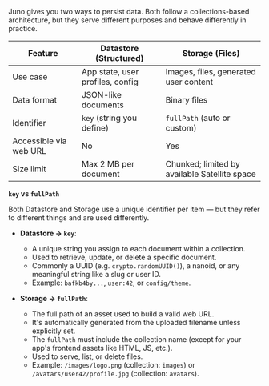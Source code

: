 Juno gives you two ways to persist data. Both follow a collections-based architecture, but they serve different purposes and behave differently in practice.

| Feature                | **Datastore** (Structured)       | **Storage** (Files)                           |
| ---------------------- | -------------------------------- | --------------------------------------------- |
| Use case               | App state, user profiles, config | Images, files, generated user content         |
| Data format            | JSON-like documents              | Binary files                                  |
| Identifier             | `key` (string you define)        | `fullPath` (auto or custom)                   |
| Accessible via web URL | No                               | Yes                                           |
| Size limit             | Max 2 MB per document            | Chunked; limited by available Satellite space |

**`key` vs `fullPath`**

Both Datastore and Storage use a unique identifier per item — but they refer to different things and are used differently.

- **Datastore → `key`**:
  - A unique string you assign to each document within a collection.
  - Used to retrieve, update, or delete a specific document.
  - Commonly a UUID (e.g. `crypto.randomUUID()`), a nanoid, or any meaningful string like a slug or user ID.
  - Example: `bafkb4by...`, `user:42`, or `config/theme`.

- **Storage → `fullPath`**:
  - The full path of an asset used to build a valid web URL.
  - It's automatically generated from the uploaded filename unless explicitly set.
  - The `fullPath` must include the collection name (except for your app's frontend assets like HTML, JS, etc.).
  - Used to serve, list, or delete files.
  - Example: `/images/logo.png` (collection: `images`) or `/avatars/user42/profile.jpg` (collection: `avatars`).

